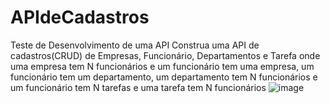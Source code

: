 # APIdeCadastros
Teste de Desenvolvimento de uma API
Construa uma API de cadastros(CRUD) de Empresas, Funcionário, Departamentos e Tarefa
onde uma empresa tem N funcionários e um funcionário tem uma empresa, um funcionário
tem um departamento, um departamento tem N funcionários e um funcionário tem N tarefas
e uma tarefa tem N funcionários
![image](https://github.com/Luizinho771/APIdeCadastros/assets/54192152/b4642631-f881-4dfc-9d6e-23e5e2f6518e)
